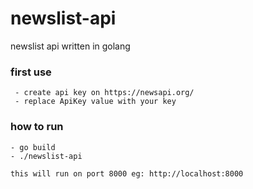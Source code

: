# newslist-api
newslist api written in golang

### first use
```
 - create api key on https://newsapi.org/
 - replace ApiKey value with your key
```

### how to run
```
- go build
- ./newslist-api
```

```
this will run on port 8000 eg: http://localhost:8000
```
